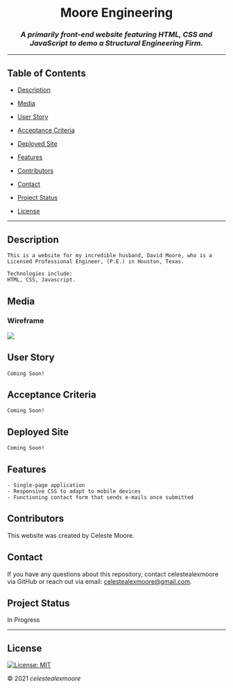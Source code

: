 <div align="center">

# Moore Engineering

### _A primarily front-end website featuring HTML, CSS and JavaScript to demo a Structural Engineering Firm._

---

</div>

## Table of Contents

- [Description](#Description)

- [Media](#Media)

- [User Story](#user-story)

- [Acceptance Criteria](#acceptance-criteria)

- [Deployed Site](#deployed-site)

- [Features](#Features)

- [Contributors](#Contributors)

- [Contact](#Contact)

- [Project Status](#project-status)

- [License](#License)

---

## Description
    This is a website for my incredible husband, David Moore, who is a Licensed Professional Engineer, (P.E.) in Houston, Texas.  

    Technologies include:  
    HTML, CSS, Javascript.

## Media

### Wireframe

![](./assets/images/wireframe.png)

## User Story

    Coming Soon!

## Acceptance Criteria

    Coming Soon!

## Deployed Site

    Coming Soon!

## Features
    - Single-page application
    - Responsive CSS to adapt to mobile devices
    - Functioning contact form that sends e-mails once submitted

## Contributors

This website was created by Celeste Moore.

## Contact

If you have any questions about this repository, contact celestealexmoore via GitHub or reach out via email:
celestealexmoore@gmail.com.

## Project Status

In Progress

---

## License

[![License: MIT](https://img.shields.io/badge/License-MIT-blueviolet.svg)](https://opensource.org/licenses/MIT)

© 2021 _celestealexmoore_